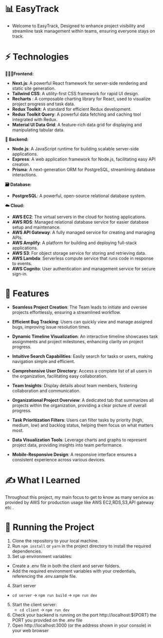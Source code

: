 # 📊 EasyTrack

- Welcome to EasyTrack, Designed to enhance project visibility and streamline task management within teams, ensuring everyone stays on track.


# ⚡ Technologies


**👨🏻‍💻Frontend:**
- **Next.js**: A powerful React framework for server-side rendering and static site generation.
- **Tailwind CSS**: A utility-first CSS framework for rapid UI design.
- **Recharts** : A composable charting library for React, used to visualize project progress and task data.
- **Redux Toolkit**: A standard for efficient Redux development.
- **Redux Toolkit Query**: A powerful data fetching and caching tool integrated with Redux.
- **Material UI Data Grid**: A feature-rich data grid for displaying and manipulating tabular data.

**💎 Backend:**
- **Node.js**: A JavaScript runtime for building scalable server-side applications.
- **Express**: A web application framework for Node.js, facilitating easy API creation.
- **Prisma**: A next-generation ORM for PostgreSQL, streamlining database interactions.

**🗃️ Database:**
- **PostgreSQL**: A powerful, open-source relational database system.

**☁️ Cloud:**
- **AWS EC2**: The virtual servers in the cloud for hosting applications.
- **AWS RDS**: Managed relational database service for easier database setup and maintenance.
- **AWS API Gateway**: A fully managed service for creating and managing APIs.
- **AWS Amplify**: A platform for building and deploying full-stack applications.
- **AWS S3**: For object storage service for storing and retrieving data.
- **AWS Lambda**: Serverless compute service that runs code in response to events.
- **AWS Cognito**: User authentication and management service for secure sign-in.




# 👾 Features


- **Seamless Project Creation**: The Team leads to initiate and oversee projects effortlessly, ensuring a streamlined workflow.

- **Efficient Bug Tracking**: Users can quickly view and manage assigned bugs, improving issue resolution times.

- **Dynamic Timeline Visualization**: An interactive timeline showcases task assignments and project milestones, enhancing clarity on project progress.

- **Intuitive Search Capabilities**: Easily search for tasks or users, making navigation simple and efficient.

- **Comprehensive User Directory**: Access a complete list of all users in the organization, facilitating easy collaboration.

- **Team Insights**: Display details about team members, fostering collaboration and communication.

- **Organizational Project Overview**: A dedicated tab that summarizes all projects within the organization, providing a clear picture of overall progress.

- **Task Prioritization Filters**: Users can filter tasks by priority (high, medium, low) and backlog status, helping them focus on what matters most.

- **Data Visualization Tools**: Leverage charts and graphs to represent project data, providing insights into team performance.

- **Mobile-Responsive Design**: A responsive interface ensures a consistent experience across various devices.


# ✍️ What I Learned

Throughout this project, my main focus to get to know as many service as provided by AWS for production usage like AWS EC2,RDS,S3,API gateway etc .

# 🚗 Running the Project

1. Clone the repository to your local machine.
2. Run ```npm install``` or ```yarn``` in the project directory to install the required dependencies.
3. Set up environment variables: 
  - Create a .env file in both the client and server folders.
  - Add the required environment variables with your credentials, referencing the .env.sample file.
4. Start server
  - ``` cd server ``` -> ``` npm run build ``` -> ``` npm run dev ```

5. Start the client server:
   - ``` cd client ``` ->  ``` npm run dev ```
6. Check your backend is running on the port   http://localhost:${PORT} the PORT you provided on the .env file 
7. Open http://localhost:3000 (or the address shown in your console) in your web browser 